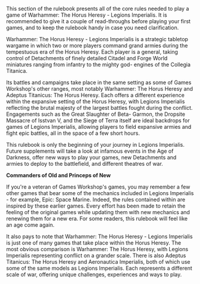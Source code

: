 This section of the rulebook presents all of the core rules needed to play a game of Warhammer: The Horus Heresy - Legions Imperialis. It is recommended to give it a couple of read-throughs before playing your first games, and to keep the rulebook handy in case you need clarification.

Warhammer: The Horus Heresy - Legions Imperialis is a strategic tabletop wargame in which two or more players command grand armies during the tempestuous era of the Horus Heresy. Each player is a general, taking control of Detachments of finely detailed Citadel and Forge World miniatures ranging from infantry to the mighty god- engines of the Collegia Titanica.

Its battles and campaigns take place in the same setting as some of Games Workshop's other ranges, most notably Warhammer: The Horus Heresy and Adeptus Titanicus: The Horus Heresy. Each offers a different experience within the expansive setting of the Horus Heresy, with Legions Imperialis reflecting the brutal majesty of the largest battles fought during the conflict. Engagements such as the Great Slaughter of Beta- Garmon, the Dropsite Massacre of Isstvan V, and the Siege of Terra itself are ideal backdrops for games of Legions Imperialis, allowing players to field expansive armies and fight epic battles, all in the space of a few short hours.

This rulebook is only the beginning of your journey in Legions Imperialis. Future supplements will take a look at infamous events in the Age of Darkness, offer new ways to play your games, new Detachments and armies to deploy to the battlefield, and different theatres of war.

**Commanders of Old and Princeps of New** 

If you're a veteran of Games Workshop's games, you may remember a few other games that bear some of the mechanics included in Legions Imperialis - for example, Epic: Space Marine. Indeed, the rules contained within are inspired by these earlier games. Every effort has been made to retain the feeling of the original games while updating them with new mechanics and renewing them for a new era. For some readers, this rulebook will feel like an age come again.

It also pays to note that Warhammer: The Horus Heresy - Legions Imperialis is just one of many games that take place within the Horus Heresy. The most obvious comparison is Warhammer: The Horus Heresy, with Legions Imperialis representing conflict on a grander scale. There is also Adeptus Titanicus: The Horus Heresy and Aeronautica Imperialis, both of which use some of the same models as Legions Imperialis. Each represents a different scale of war, offering unique challenges, experiences and ways to play. 
